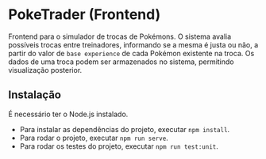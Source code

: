 # PokeTrader (Frontend)

Frontend para o simulador de trocas de Pokémons. O sistema avalia possíveis trocas entre treinadores, informando se a mesma é justa ou não, a partir do valor de `base experience` de cada Pokémon existente na troca. Os dados de uma troca podem ser armazenados no sistema, permitindo visualização posterior.

## Instalação

É necessário ter o Node.js instalado.

- Para instalar as dependências do projeto, executar `npm install`.
- Para rodar o projeto, executar `npm run serve`.
- Para rodar os testes do projeto, executar `npm run test:unit`.
